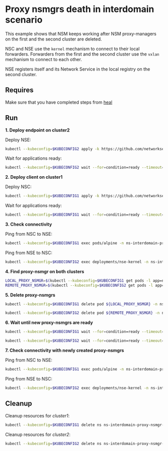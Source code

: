 # Proxy nsmgrs death in interdomain scenario

This example shows that NSM keeps working after NSM proxy-managers on the first and the second cluster are deleted.

NSC and NSE use the `kernel` mechanism to connect to their local forwarders.
Forwarders from the first and the second cluster use the `vxlan` mechanism to connect to each other.

NSE registers itself and its Network Service in the local registry on the second cluster.


## Requires

Make sure that you have completed steps from [heal](../../suites/heal)

## Run

**1. Deploy endpoint on cluster2**

Deploy NSE:
```bash
kubectl --kubeconfig=$KUBECONFIG2 apply -k https://github.com/networkservicemesh/deployments-k8s/examples/interdomain/usecases/heal_interdomain-proxy-nsmgr-death/cluster2?ref=52bd0ac79534104f8907ef12dc26f6816d8957db
```

Wait for applications ready:
```bash
kubectl --kubeconfig=$KUBECONFIG2 wait --for=condition=ready --timeout=1m pod -l app=nse-kernel -n ns-interdomain-proxy-nsmgr-death
```

**2. Deploy client on cluster1**

Deploy NSC:
```bash
kubectl --kubeconfig=$KUBECONFIG1 apply -k https://github.com/networkservicemesh/deployments-k8s/examples/interdomain/usecases/heal_interdomain-proxy-nsmgr-death/cluster1?ref=52bd0ac79534104f8907ef12dc26f6816d8957db
```

Wait for applications ready:
```bash
kubectl --kubeconfig=$KUBECONFIG1 wait --for=condition=ready --timeout=5m pod -l app=alpine -n ns-interdomain-proxy-nsmgr-death
```

**3. Check connectivity**

Ping from NSC to NSE:
```bash
kubectl --kubeconfig=$KUBECONFIG1 exec pods/alpine -n ns-interdomain-proxy-nsmgr-death -- ping -c 4 172.16.1.2
```

Ping from NSE to NSC:
```bash
kubectl --kubeconfig=$KUBECONFIG2 exec deployments/nse-kernel -n ns-interdomain-proxy-nsmgr-death -- ping -c 4 172.16.1.3
```

**4. Find proxy-nsmgr on both clusters**

```bash
LOCAL_PROXY_NSMGR=$(kubectl --kubeconfig=$KUBECONFIG1 get pods -l app=nsmgr-proxy -n nsm-system --template '{{range .items}}{{.metadata.name}}{{"\n"}}{{end}}')
REMOTE_PROXY_NSMGR=$(kubectl --kubeconfig=$KUBECONFIG2 get pods -l app=nsmgr-proxy -n nsm-system --template '{{range .items}}{{.metadata.name}}{{"\n"}}{{end}}')
```

**5. Delete proxy-nsmgrs**

```bash
kubectl --kubeconfig=$KUBECONFIG1 delete pod ${LOCAL_PROXY_NSMGR} -n nsm-system
```

```bash
kubectl --kubeconfig=$KUBECONFIG2 delete pod ${REMOTE_PROXY_NSMGR} -n nsm-system
```

**6. Wait until new proxy-nsmgrs are ready**

```bash
kubectl --kubeconfig=$KUBECONFIG1 wait --for=condition=ready --timeout=1m pod -l app=nsmgr-proxy -n nsm-system
```

```bash
kubectl --kubeconfig=$KUBECONFIG2 wait --for=condition=ready --timeout=1m pod -l app=nsmgr-proxy -n nsm-system
```

**7. Check connectivity with newly created proxy-nsmgrs**

Ping from NSC to NSE:
```bash
kubectl --kubeconfig=$KUBECONFIG1 exec pods/alpine -n ns-interdomain-proxy-nsmgr-death -- ping -c 4 172.16.1.2
```

Ping from NSE to NSC:
```bash
kubectl --kubeconfig=$KUBECONFIG2 exec deployments/nse-kernel -n ns-interdomain-proxy-nsmgr-death -- ping -c 4 172.16.1.3
```


## Cleanup

Cleanup resources for *cluster1*:
```bash
kubectl --kubeconfig=$KUBECONFIG1 delete ns ns-interdomain-proxy-nsmgr-death
```

Cleanup resources for *cluster2*:
```bash
kubectl --kubeconfig=$KUBECONFIG2 delete ns ns-interdomain-proxy-nsmgr-death
```
